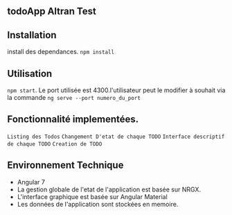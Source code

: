 ## todoApp Altran Test

## Installation

install des dependances.
```npm install ```

## Utilisation
``` npm start ```.
Le port utilisée est 4300.l'utilisateur peut le modifier à souhait via la commande   ``` ng serve --port numero_du_port ```

## Fonctionnalité implementées.
`` Listing des Todos ``
`` Changement D'etat de chaque TODO ``
`` Interface descriptif de chaque TODO ``
`` Creation de TODO ``

## Environnement Technique
- Angular 7
- La gestion globale de l'etat de l'application est basée sur NRGX.
- L'interface graphique est basée sur Angular Material
- Les données de l'application sont stockées en memoire.

